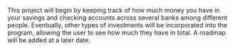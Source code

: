 This project will begin by keeping track of how much money you have in your savings and checking accounts across several banks among different people. Eventually, other types of investments will be incorporated into the program, allowing the user to see how much they have in total. A roadmap will be added at a later date.
